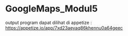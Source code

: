 # GoogleMaps_Modul5
output program dapat dilihat di appetize : https://appetize.io/app/7xd23aeyaq86khennu0a64geec
